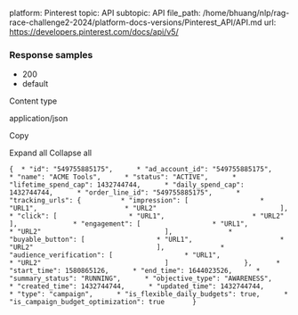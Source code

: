 platform: Pinterest
topic: API
subtopic: API
file_path: /home/bhuang/nlp/rag-race-challenge2-2024/platform-docs-versions/Pinterest_API/API.md
url: https://developers.pinterest.com/docs/api/v5/


### Response samples

* 200
* default

Content type

application/json

Copy

Expand all Collapse all

`{  * "id": "549755885175",      * "ad_account_id": "549755885175",      * "name": "ACME Tools",      * "status": "ACTIVE",      * "lifetime_spend_cap": 1432744744,      * "daily_spend_cap": 1432744744,      * "order_line_id": "549755885175",      * "tracking_urls": {          * "impression": [                  * "URL1",                      * "URL2"                               ],              * "click": [                  * "URL1",                      * "URL2"                               ],              * "engagement": [                  * "URL1",                      * "URL2"                               ],              * "buyable_button": [                  * "URL1",                      * "URL2"                               ],              * "audience_verification": [                  * "URL1",                      * "URL2"                               ]                   },      * "start_time": 1580865126,      * "end_time": 1644023526,      * "summary_status": "RUNNING",      * "objective_type": "AWARENESS",      * "created_time": 1432744744,      * "updated_time": 1432744744,      * "type": "campaign",      * "is_flexible_daily_budgets": true,      * "is_campaign_budget_optimization": true       }`